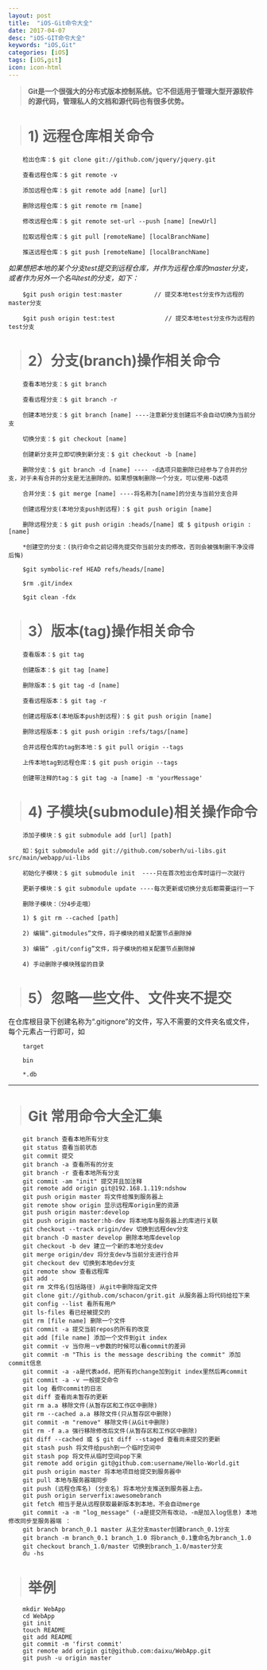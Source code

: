 ```yaml
---
layout: post
title:  "iOS-Git命令大全"
date: 2017-04-07
desc: "iOS-GIT命令大全"
keywords: "iOS,Git"
categories: [iOS]
tags: [iOS,git]
icon: icon-html
---
```


> **Git是一个很强大的分布式版本控制系统。它不但适用于管理大型开源软件的源代码，管理私人的文档和源代码也有很多优势。**


># 1) 远程仓库相关命令

		检出仓库：$ git clone git://github.com/jquery/jquery.git

		查看远程仓库：$ git remote -v

		添加远程仓库：$ git remote add [name] [url]

		删除远程仓库：$ git remote rm [name]

		修改远程仓库：$ git remote set-url --push [name] [newUrl]

		拉取远程仓库：$ git pull [remoteName] [localBranchName]

		推送远程仓库：$ git push [remoteName] [localBranchName]

*如果想把本地的某个分支test提交到远程仓库，并作为远程仓库的master分支，或者作为另外一个名叫test的分支，如下：*

		$git push origin test:master         // 提交本地test分支作为远程的master分支

		$git push origin test:test              // 提交本地test分支作为远程的test分支

># 2）分支(branch)操作相关命令

		查看本地分支：$ git branch

		查看远程分支：$ git branch -r

		创建本地分支：$ git branch [name] ----注意新分支创建后不会自动切换为当前分支

		切换分支：$ git checkout [name]

		创建新分支并立即切换到新分支：$ git checkout -b [name]

		删除分支：$ git branch -d [name] ---- -d选项只能删除已经参与了合并的分支，对于未有合并的分支是无法删除的。如果想强制删除一个分支，可以使用-D选项

		合并分支：$ git merge [name] ----将名称为[name]的分支与当前分支合并

		创建远程分支(本地分支push到远程)：$ git push origin [name]

		删除远程分支：$ git push origin :heads/[name] 或 $ gitpush origin :[name] 

		*创建空的分支：(执行命令之前记得先提交你当前分支的修改，否则会被强制删干净没得后悔)

		$git symbolic-ref HEAD refs/heads/[name]

		$rm .git/index

		$git clean -fdx


># 3）版本(tag)操作相关命令

		查看版本：$ git tag

		创建版本：$ git tag [name]

		删除版本：$ git tag -d [name]

		查看远程版本：$ git tag -r

		创建远程版本(本地版本push到远程)：$ git push origin [name]

		删除远程版本：$ git push origin :refs/tags/[name]

		合并远程仓库的tag到本地：$ git pull origin --tags

		上传本地tag到远程仓库：$ git push origin --tags

		创建带注释的tag：$ git tag -a [name] -m 'yourMessage'


># 4) 子模块(submodule)相关操作命令

		添加子模块：$ git submodule add [url] [path]

		如：$git submodule add git://github.com/soberh/ui-libs.git src/main/webapp/ui-libs

		初始化子模块：$ git submodule init  ----只在首次检出仓库时运行一次就行

		更新子模块：$ git submodule update ----每次更新或切换分支后都需要运行一下

		删除子模块：（分4步走哦）

		1) $ git rm --cached [path]

		2) 编辑“.gitmodules”文件，将子模块的相关配置节点删除掉

		3) 编辑“ .git/config”文件，将子模块的相关配置节点删除掉

		4) 手动删除子模块残留的目录


># 5）忽略一些文件、文件夹不提交

在仓库根目录下创建名称为“.gitignore”的文件，写入不需要的文件夹名或文件，每个元素占一行即可，如

		target

		bin

		*.db

***
># Git 常用命令大全汇集

		git branch 查看本地所有分支
		git status 查看当前状态 
		git commit 提交 
		git branch -a 查看所有的分支
		git branch -r 查看本地所有分支
		git commit -am "init" 提交并且加注释 
		git remote add origin git@192.168.1.119:ndshow
		git push origin master 将文件给推到服务器上 
		git remote show origin 显示远程库origin里的资源 
		git push origin master:develop
		git push origin master:hb-dev 将本地库与服务器上的库进行关联 
		git checkout --track origin/dev 切换到远程dev分支
		git branch -D master develop 删除本地库develop
		git checkout -b dev 建立一个新的本地分支dev
		git merge origin/dev 将分支dev与当前分支进行合并
		git checkout dev 切换到本地dev分支
		git remote show 查看远程库
		git add .
		git rm 文件名(包括路径) 从git中删除指定文件
		git clone git://github.com/schacon/grit.git 从服务器上将代码给拉下来
		git config --list 看所有用户
		git ls-files 看已经被提交的
		git rm [file name] 删除一个文件
		git commit -a 提交当前repos的所有的改变
		git add [file name] 添加一个文件到git index
		git commit -v 当你用－v参数的时候可以看commit的差异
		git commit -m "This is the message describing the commit" 添加commit信息
		git commit -a -a是代表add，把所有的change加到git index里然后再commit
		git commit -a -v 一般提交命令
		git log 看你commit的日志
		git diff 查看尚未暂存的更新
		git rm a.a 移除文件(从暂存区和工作区中删除)
		git rm --cached a.a 移除文件(只从暂存区中删除)
		git commit -m "remove" 移除文件(从Git中删除)
		git rm -f a.a 强行移除修改后文件(从暂存区和工作区中删除)
		git diff --cached 或 $ git diff --staged 查看尚未提交的更新
		git stash push 将文件给push到一个临时空间中
		git stash pop 将文件从临时空间pop下来
		git remote add origin git@github.com:username/Hello-World.git
		git push origin master 将本地项目给提交到服务器中
		git pull 本地与服务器端同步
		git push (远程仓库名) (分支名) 将本地分支推送到服务器上去。
		git push origin serverfix:awesomebranch
		git fetch 相当于是从远程获取最新版本到本地，不会自动merge
		git commit -a -m "log_message" (-a是提交所有改动，-m是加入log信息) 本地修改同步至服务器端 ：
		git branch branch_0.1 master 从主分支master创建branch_0.1分支
		git branch -m branch_0.1 branch_1.0 将branch_0.1重命名为branch_1.0
		git checkout branch_1.0/master 切换到branch_1.0/master分支
		du -hs

># 举例

		mkdir WebApp
		cd WebApp
		git init
		touch README
		git add README
		git commit -m 'first commit'
		git remote add origin git@github.com:daixu/WebApp.git
		git push -u origin master




